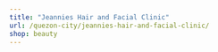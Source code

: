 ```yaml
---
title: "Jeannies Hair and Facial Clinic"
url: /quezon-city/jeannies-hair-and-facial-clinic/
shop: beauty
---
```


